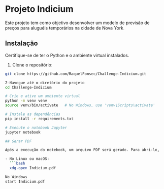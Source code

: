 # Projeto Indicium

Este projeto tem como objetivo desenvolver um modelo de previsão de preços para aluguéis temporários na cidade de Nova York.

## Instalação

Certifique-se de ter o Python e o ambiente virtual instalados.

1. Clone o repositório:

```bash
git clone https://github.com/RaquelFonsec/Challenge-Indicium.git

2-Navegue até o diretório do projeto
cd Challenge-Indicium

# Crie e ative um ambiente virtual
python -m venv venv
source venv/bin/activate   # No Windows, use 'venv\Scripts\activate'

# Instale as dependências
pip install -r requirements.txt

# Execute o notebook Jupyter
jupyter notebook

## Gerar PDF

Após a execução do notebook, um arquivo PDF será gerado. Para abri-lo, você pode usar o seguinte comando, dependendo do seu sistema operacional:

- No Linux ou macOS:
  ```bash
  xdg-open Indicium.pdf

No Windows
start Indicium.pdf

